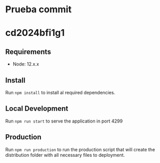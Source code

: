 # Prueba commit
# cd2024bfi1g1

## Requirements

- Node: 12.x.x

## Install

Run `npm install` to install al required dependencies.

## Local Development

Run `npm run start` to serve the application in port 4299

## Production

Run `npm run production` to run the production script that will create the distribution folder with all necessary files to deployment.




